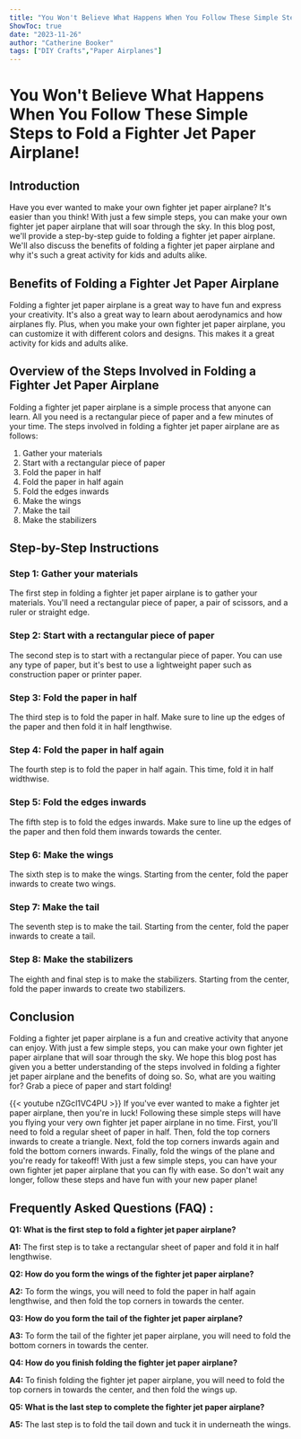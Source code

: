 ```yaml
---
title: "You Won't Believe What Happens When You Follow These Simple Steps to Fold a Fighter Jet Paper Airplane!"
ShowToc: true 
date: "2023-11-26"
author: "Catherine Booker" 
tags: ["DIY Crafts","Paper Airplanes"]
---
```

# You Won't Believe What Happens When You Follow These Simple Steps to Fold a Fighter Jet Paper Airplane!

## Introduction

Have you ever wanted to make your own fighter jet paper airplane? It's easier than you think! With just a few simple steps, you can make your own fighter jet paper airplane that will soar through the sky. In this blog post, we'll provide a step-by-step guide to folding a fighter jet paper airplane. We'll also discuss the benefits of folding a fighter jet paper airplane and why it's such a great activity for kids and adults alike.

## Benefits of Folding a Fighter Jet Paper Airplane

Folding a fighter jet paper airplane is a great way to have fun and express your creativity. It's also a great way to learn about aerodynamics and how airplanes fly. Plus, when you make your own fighter jet paper airplane, you can customize it with different colors and designs. This makes it a great activity for kids and adults alike.

## Overview of the Steps Involved in Folding a Fighter Jet Paper Airplane

Folding a fighter jet paper airplane is a simple process that anyone can learn. All you need is a rectangular piece of paper and a few minutes of your time. The steps involved in folding a fighter jet paper airplane are as follows:

1. Gather your materials
2. Start with a rectangular piece of paper
3. Fold the paper in half
4. Fold the paper in half again
5. Fold the edges inwards
6. Make the wings
7. Make the tail
8. Make the stabilizers

## Step-by-Step Instructions

### Step 1: Gather your materials

The first step in folding a fighter jet paper airplane is to gather your materials. You'll need a rectangular piece of paper, a pair of scissors, and a ruler or straight edge.

### Step 2: Start with a rectangular piece of paper

The second step is to start with a rectangular piece of paper. You can use any type of paper, but it's best to use a lightweight paper such as construction paper or printer paper.

### Step 3: Fold the paper in half

The third step is to fold the paper in half. Make sure to line up the edges of the paper and then fold it in half lengthwise.

### Step 4: Fold the paper in half again

The fourth step is to fold the paper in half again. This time, fold it in half widthwise.

### Step 5: Fold the edges inwards

The fifth step is to fold the edges inwards. Make sure to line up the edges of the paper and then fold them inwards towards the center.

### Step 6: Make the wings

The sixth step is to make the wings. Starting from the center, fold the paper inwards to create two wings.

### Step 7: Make the tail

The seventh step is to make the tail. Starting from the center, fold the paper inwards to create a tail.

### Step 8: Make the stabilizers

The eighth and final step is to make the stabilizers. Starting from the center, fold the paper inwards to create two stabilizers.

## Conclusion

Folding a fighter jet paper airplane is a fun and creative activity that anyone can enjoy. With just a few simple steps, you can make your own fighter jet paper airplane that will soar through the sky. We hope this blog post has given you a better understanding of the steps involved in folding a fighter jet paper airplane and the benefits of doing so. So, what are you waiting for? Grab a piece of paper and start folding!

{{< youtube nZGcl1VC4PU >}} 
If you've ever wanted to make a fighter jet paper airplane, then you're in luck! Following these simple steps will have you flying your very own fighter jet paper airplane in no time. First, you'll need to fold a regular sheet of paper in half. Then, fold the top corners inwards to create a triangle. Next, fold the top corners inwards again and fold the bottom corners inwards. Finally, fold the wings of the plane and you're ready for takeoff! With just a few simple steps, you can have your own fighter jet paper airplane that you can fly with ease. So don't wait any longer, follow these steps and have fun with your new paper plane!

## Frequently Asked Questions (FAQ) :
**Q1: What is the first step to fold a fighter jet paper airplane?**

**A1:** The first step is to take a rectangular sheet of paper and fold it in half lengthwise.

**Q2: How do you form the wings of the fighter jet paper airplane?**

**A2:** To form the wings, you will need to fold the paper in half again lengthwise, and then fold the top corners in towards the center.

**Q3: How do you form the tail of the fighter jet paper airplane?**

**A3:** To form the tail of the fighter jet paper airplane, you will need to fold the bottom corners in towards the center.

**Q4: How do you finish folding the fighter jet paper airplane?**

**A4:** To finish folding the fighter jet paper airplane, you will need to fold the top corners in towards the center, and then fold the wings up.

**Q5: What is the last step to complete the fighter jet paper airplane?**

**A5:** The last step is to fold the tail down and tuck it in underneath the wings.






